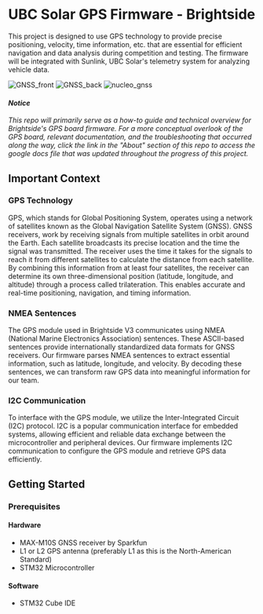 # UBC Solar GPS Firmware - Brightside 

This project is designed to use GPS technology to provide precise positioning, velocity, time information, etc. that are essential for efficient navigation and data analysis during competition and testing. The firmware will be integrated with Sunlink, UBC Solar's telemetry system for analyzing vehicle data.

![GNSS_front](https://github.com/DiegoArmstrong/GPS-Firmware/assets/74511707/58fa7d6a-aa2b-4945-8e1a-1dd1c97b2ddd)
![GNSS_back](https://github.com/DiegoArmstrong/GPS-Firmware/assets/74511707/0d5142d2-1b39-4cae-b55a-1a5bbd6c8bcd)
![nucleo_gnss](https://github.com/DiegoArmstrong/GPS-Firmware/assets/74511707/89d7f227-803a-4e77-8573-d2530ffd0070)

#### _Notice_

_This repo will primarily serve as a how-to guide and technical overview for Brightside's GPS board firmware. For a more conceptual overlook of the GPS board, relevant documentation, and the troubleshooting that occurred along the way, click the link in the "About" section of this repo to access the google docs file that was updated throughout the progress of this project._

## Important Context

### GPS Technology

GPS, which stands for Global Positioning System, operates using a network of satellites known as the Global Navigation Satellite System (GNSS). GNSS receivers, work by receiving signals from multiple satellites in orbit around the Earth. Each satellite broadcasts its precise location and the time the signal was transmitted. The receiver uses the time it takes for the signals to reach it from different satellites to calculate the distance from each satellite. By combining this information from at least four satellites, the receiver can determine its own three-dimensional position (latitude, longitude, and altitude) through a process called trilateration. This enables accurate and real-time positioning, navigation, and timing information.

### NMEA Sentences

The GPS module used in Brightside V3 communicates using NMEA (National Marine Electronics Association) sentences. These ASCII-based sentences provide internationally standardized data formats for GNSS receivers. Our firmware parses NMEA sentences to extract essential information, such as latitude, longitude, and velocity. By decoding these sentences, we can transform raw GPS data into meaningful information for our team.

### I2C Communication

To interface with the GPS module, we utilize the Inter-Integrated Circuit (I2C) protocol. I2C is a popular communication interface for embedded systems, allowing efficient and reliable data exchange between the microcontroller and peripheral devices. Our firmware implements I2C communication to configure the GPS module and retrieve GPS data efficiently.

## Getting Started

### Prerequisites

#### Hardware

* MAX-M10S GNSS receiver by Sparkfun
* L1 or L2 GPS antenna (preferably L1 as this is the North-American Standard)
* STM32 Microcontroller

#### Software

* STM32 Cube IDE

